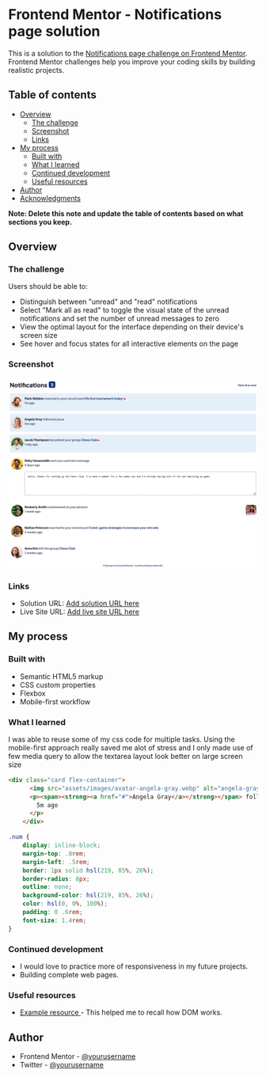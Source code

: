 # Frontend Mentor - Notifications page solution

This is a solution to the [Notifications page challenge on Frontend Mentor](https://www.frontendmentor.io/challenges/notifications-page-DqK5QAmKbC). Frontend Mentor challenges help you improve your coding skills by building realistic projects. 

## Table of contents

- [Overview](#overview)
  - [The challenge](#the-challenge)
  - [Screenshot](#screenshot)
  - [Links](#links)
- [My process](#my-process)
  - [Built with](#built-with)
  - [What I learned](#what-i-learned)
  - [Continued development](#continued-development)
  - [Useful resources](#useful-resources)
- [Author](#author)
- [Acknowledgments](#acknowledgments)

**Note: Delete this note and update the table of contents based on what sections you keep.**

## Overview

### The challenge

Users should be able to:

- Distinguish between "unread" and "read" notifications
- Select "Mark all as read" to toggle the visual state of the unread notifications and set the number of unread messages to zero
- View the optimal layout for the interface depending on their device's screen size
- See hover and focus states for all interactive elements on the page

### Screenshot

![](./screenshot.png)


### Links

- Solution URL: [Add solution URL here](https://your-solution-url.com)
- Live Site URL: [Add live site URL here](https://your-live-site-url.com)

## My process

### Built with

- Semantic HTML5 markup
- CSS custom properties
- Flexbox
- Mobile-first workflow


### What I learned

I was able to reuse some of my css code for multiple tasks. Using the mobile-first approach really saved me alot of stress and I only made use of few media query to allow the textarea layout look better on large screen size



```html
<div class="card flex-container">
      <img src="assets/images/avatar-angela-gray.webp" alt="angela-gray picture">
      <p><span><strong><a href="#">Angela Gray</a></strong></span> followed you <span class="dot"></span><br>
        5m ago
      </p>
    </div>
```
```css
.num {
    display: inline-block;
    margin-top: .8rem;
    margin-left: .5rem;
    border: 1px solid hsl(219, 85%, 26%);
    border-radius: 8px;
    outline: none;
    background-color: hsl(219, 85%, 26%);
    color: hsl(0, 0%, 100%);
    padding: 0 .6rem;
    font-size: 1.4rem;
}
```


### Continued development
- I would love to practice more of responsiveness in my future projects. 
- Building complete web pages.



### Useful resources

- [Example resource ](https://www.w3schools.com/js/js_htmldom_css.asp) - This helped me to recall how DOM works. 



## Author

- Frontend Mentor - [@yourusername](https://www.frontendmentor.io/profile/livinghopedev)
- Twitter - [@yourusername](https://www.twitter.com/adewobiadetayo)



